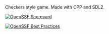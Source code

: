 Checkers style game.
Made with CPP and SDL2.

[![OpenSSF Scorecard](https://api.securityscorecards.dev/projects/github.com/6ix2danny/chekerzz/badge)](https://securityscorecards.dev/viewer/?uri=github.com/6ix2danny/chekerzz)

[![OpenSSF Best Practices](https://www.bestpractices.dev/projects/10329/badge)](https://www.bestpractices.dev/projects/10329)
